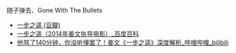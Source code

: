 随子弹去、Gone With The Bullets
- [一步之遥 (豆瓣)](https://movie.douban.com/subject/6126442/)
- [一步之遥（2014年姜文执导电影）_百度百科](https://baike.baidu.com/item/%E4%B8%80%E6%AD%A5%E4%B9%8B%E9%81%A5/66613)
- [他骂了140分钟，你没听懂罢了！姜文《一步之遥》深度解析_哔哩哔哩_bilibili](https://www.bilibili.com/video/BV1Cr4y1s7Gm/)
